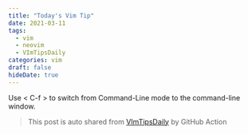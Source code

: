 ```yaml
---
title: "Today's Vim Tip"
date: 2021-03-11
tags:
  - vim
  - neovim
  - VImTipsDaily
categories: vim
draft: false
hideDate: true
---
```


Use &lt; C-f &gt; to switch from Command-Line mode to the command-line window.

> This post is auto shared from [VImTipsDaily](https://twitter.com/VImTipsDaily) by GitHub Action
